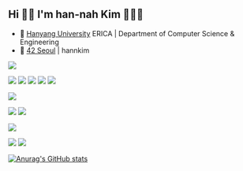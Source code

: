 
 
 ## Hi 🙌🏼   I'm han-nah Kim 👩🏻‍💻
- 🏫 [Hanyang University](https://www.hanyang.ac.kr/) ERICA | Department of Computer Science & Engineering
- 🏢 [42 Seoul](https://innovationacademy.kr/academy/contents/view?contentsNo=7&level=2&menuNo=8) | hannkim

 <img src="https://img.shields.io/badge/42-000000?style=flat-square&logo=42&logoColor=white"/></a>  
 
 
<!--  ## 🛠 Stacks 🛠 -->

<!--      badge 사용 방법
 <img src="https://img.shields.io/badge/쓰고자하는_텍스트-컬러코드?style=flat-square&logo=simpleicons에서_아이콘이름&logoColor=white"/></a>&nbsp 
-->

<img src="https://img.shields.io/badge/C-A8B9CC?style=flat-square&logo=C&logoColor=white"/></a>
<img src="https://img.shields.io/badge/C++-00599C?style=flat-square&logo=C%2B%2B&logoColor=white"/></a>
<img src="https://img.shields.io/badge/Python-3776AB?style=flat-square&logo=Python&logoColor=white"/></a>
<img src="https://img.shields.io/badge/HTML5-E34F26?style=flat-square&logo=HTML5&logoColor=white"/></a>
<img src="https://img.shields.io/badge/CSS3-1572B6?style=flat-square&logo=CSS3&logoColor=white"/></a>

<img src="https://img.shields.io/badge/JavaScript-F7DF1E?style=flat-square&logo=JavaScript&logoColor=white"/></a>
<!--
<img src="https://img.shields.io/badge/Node.js-339933?style=flat-square&logo=Node.js&logoColor=white"/></a>  
-->

<img src="https://img.shields.io/badge/MySQL-4479A1?style=flat-square&logo=MySQL&logoColor=white"/></a>
<img src="https://img.shields.io/badge/PostgreSQL-4169E1?style=flat-square&logo=PostgreSQL&logoColor=white"/></a>  

<img src="https://img.shields.io/badge/React-61DAFB?style=flat-square&logo=React&logoColor=white"/></a>  

<img src="https://img.shields.io/badge/Docker-2496ED?style=flat-square&logo=Docker&logoColor=white"/></a>
<img src="https://img.shields.io/badge/Kubernetes-326CE5?style=flat-square&logo=Kubernetes&logoColor=white"/></a>



[![Anurag's GitHub stats](https://github-readme-stats.vercel.app/api?username=Kimhan-nah&count_private=true&show_icons=true&theme=dracula)](https://github.com/anuraghazra/github-readme-stats)
 
<!--
<div align="center">
</div>
-->
